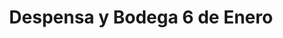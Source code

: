 ---
title: "Despensa y Bodega 6 de Enero"
url: /capiata/despensa-y-bodega-6-de-enero/
shop: Lebensmittel
---